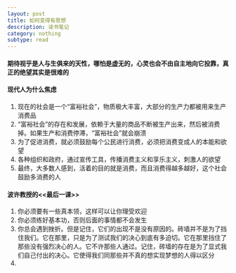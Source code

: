 ```yaml
---  
layout: post  
title: 如何变得有思想  
description: 读书笔记  
category: nothing  
subtype: read  
---  
```


#### 期待视乎是人与生俱来的天性，哪怕是虚无的，心灵也会不由自主地向它投靠，真正的绝望其实是很难的  

#### 现代人为什么焦虑
1. 现在的社会是一个“富裕社会”，物质极大丰富，大部分的生产力都被用来生产消费品 
2. “富裕社会”的存在和发展，依赖于大量的商品不断被生产出来，然后被消费掉。如果生产和消费停滞，“富裕社会”就会崩溃  
3. 为了促进消费，就必须鼓励每个公民进行消费，必须把消费变成人的本能和欲望  
4. 各种组织和政府，通过宣传工具，传播消费主义和享乐主义，刺激人的欲望  
5. 最终，大多数人感到，活着的目的就是消费，而且消费得越多越好，这个社会鼓励多消费的人  

#### 波许教授的<<最后一课>>
1. 你必须要有一些真本领，这样可以让你理受欢迎  
2. 你必须练好基本功，否则后面的事情都不会发生  
3. 你总会遇到挫折。但是记住，它们的出现不是没有原因的。砖墙并不是为了挡住我们。它在那里，只是为了测试我们的决心到底有多迫切。它在那里挡住了那些没有强烈决心的人。它不许那些人通过。记住，砖墙的存在是为了显式我们自己付出的决心。它使得我们同那些并不真的想实现梦想的人得以区分  
4. 
